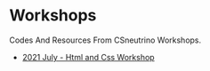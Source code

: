 # Workshops

Codes And Resources From CSneutrino Workshops.

- [2021 July - Html and Css Workshop](./html-css-2021-july)
